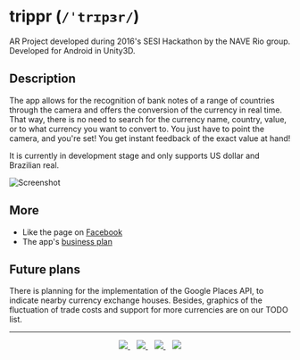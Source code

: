 # trippr (`/ˈtrɪpɜr/`)

AR Project developed during 2016's SESI Hackathon by the NAVE Rio group. Developed for Android in Unity3D.

## Description

The app allows for the recognition of bank notes of a range of countries through the camera and offers the conversion of
the currency in real time. That way, there is no need to search for the currency name, country, value, or to what currency
you want to convert to. You just have to point the camera, and you're set! You get instant feedback of the exact value
at hand!

It is currently in development stage and only supports US dollar and Brazilian real.

![Screenshot](http://i.imgur.com/KwN4oVy.png)

## More

* Like the page on [Facebook](https://www.facebook.com/Trippr-1793548427587598)
* The app's [business plan](https://goo.gl/dfUpl0)

## Future plans

There is planning for the implementation of the Google Places API, to indicate nearby currency exchange houses. Besides,
graphics of the fluctuation of trade costs and support for more currencies are on our TODO list.

<hr/>

<p align="center">
<a title="João Ricardo" target="_blank" href="http://github.com/JRFLGA">
    <img src="https://avatars0.githubusercontent.com/u/3507471?s=50"/>
</a>&nbsp;&nbsp;
<a title="Matheus Avellar" target="_blank" href="http://github.com/MatheusAvellar">
    <img src="https://avatars0.githubusercontent.com/u/1719996?s=50"/>
</a>&nbsp;&nbsp;
<a title="Milena Crivella" target="_blank" href="http://github.com/MilenaCrivella">
    <img src="https://avatars0.githubusercontent.com/u/9369529?s=50"/>
</a>&nbsp;&nbsp;
<a title="Vinicius Apolinário" target="_blank" href="http://github.com/ViniciusApolinario">
    <img src="https://avatars0.githubusercontent.com/u/11331469?s=50"/>
</a>
</p>
